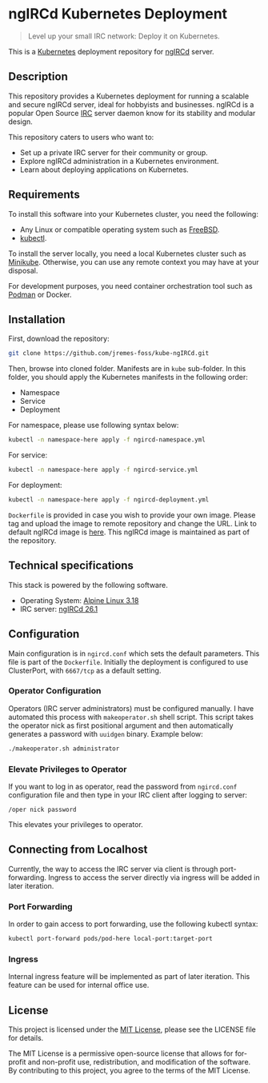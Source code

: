 # ngIRCd Kubernetes Deployment

> Level up your small IRC network: Deploy it on Kubernetes.

This is a [Kubernetes](https://kubernetes.io/) deployment repository for [ngIRCd](https://github.com/ngircd/ngircd) server.

## Description

This repository provides a Kubernetes deployment for running a scalable and secure ngIRCd server, ideal for hobbyists and businesses. ngIRCd is a popular Open Source [IRC](https://en.wikipedia.org/wiki/IRC) server daemon know for its stability and modular design.

This repository caters to users who want to:

- Set up a private IRC server for their community or group.
- Explore ngIRCd administration in a Kubernetes environment.
- Learn about deploying applications on Kubernetes.

## Requirements

To install this software into your Kubernetes cluster, you need the following:

- Any Linux or compatible operating system such as [FreeBSD](https://www.freebsd.org/).
- [kubectl](https://kubernetes.io/docs/reference/kubectl/).

To install the server locally, you need a local Kubernetes cluster such as [Minikube](https://minikube.sigs.k8s.io/docs/start/). Otherwise, you can use any remote context you may have at your disposal.

For development purposes, you need container orchestration tool such as [Podman](https://podman.io/) or Docker.

## Installation

First, download the repository:

```bash
git clone https://github.com/jremes-foss/kube-ngIRCd.git
```

Then, browse into cloned folder. Manifests are in `kube` sub-folder. In this folder, you should apply the Kubernetes manifests in the following order:

* Namespace
* Service
* Deployment

For namespace, please use following syntax below:

```bash
kubectl -n namespace-here apply -f ngircd-namespace.yml
```

For service:

```bash
kubectl -n namespace-here apply -f ngircd-service.yml
```

For deployment:

```bash
kubectl -n namespace-here apply -f ngircd-deployment.yml
```

`Dockerfile` is provided in case you wish to provide your own image. Please tag and upload the image to remote repository and change the URL. Link to default ngIRCd image is [here](https://hub.docker.com/r/jremesfoss/ngircd). This ngIRCd image is maintained as part of the repository.

## Technical specifications

This stack is powered by the following software.

- Operating System: [Alpine Linux 3.18](https://www.alpinelinux.org/)
- IRC server: [ngIRCd 26.1](https://github.com/ngircd/ngircd)

## Configuration

Main configuration is in `ngircd.conf` which sets the default parameters. This file is part of the `Dockerfile`. Initially the deployment is configured to use ClusterPort, with `6667/tcp` as a default setting.

### Operator Configuration

Operators (IRC server administrators) must be configured manually. I have automated this process with `makeoperator.sh` shell script. This script takes the operator nick as first positional argument and then automatically generates a password with `uuidgen` binary. Example below:

```bash
./makeoperator.sh administrator
```

### Elevate Privileges to Operator

If you want to log in as operator, read the password from `ngircd.conf` configuration file and then type in your IRC client after logging to server:

```
/oper nick password
```

This elevates your privileges to operator.

## Connecting from Localhost

Currently, the way to access the IRC server via client is through port-forwarding. Ingress to access the server directly via ingress will be added in later iteration.

### Port Forwarding

In order to gain access to port forwarding, use the following kubectl syntax:

```bash
kubectl port-forward pods/pod-here local-port:target-port
```

### Ingress

Internal ingress feature will be implemented as part of later iteration. This feature can be used for internal office use.

## License

This project is licensed under the [MIT License](https://opensource.org/license/mit), please see the LICENSE file for details.

The MIT License is a permissive open-source license that allows for for-profit and non-profit use, redistribution, and modification of the software. By contributing to this project, you agree to the terms of the MIT License.
